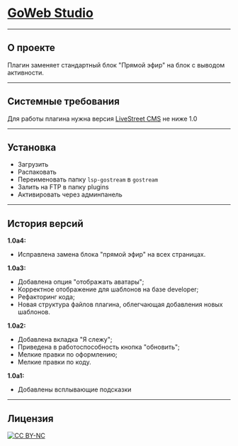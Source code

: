 # [GoWeb Studio](//goweb.pro/ "goweb.pro")

***

## О проекте
Плагин заменяет стандартный блок "Прямой эфир" на блок с выводом активности.

***

## Системные требования
Для работы плагина нужна версия [LiveStreet CMS](//livestreetcms.com/ "LiveStreet CMS") не ниже 1.0

***

## Установка
* Загрузить
* Распаковать
* Переименовать папку `lsp-gostream` в `gostream`
* Залить на FTP в папку plugins
* Активировать через админпанель

***

## История версий
**1.0a4:**
- Исправлена замена блока "прямой эфир" на всех страницах.

**1.0a3:**
- Добавлена опция "отображать аватары";
- Корректное отображение для шаблонов на базе developer;
- Рефакторинг кода;
- Новая структура файлов плагина, облегчающая добавления новых шаблонов.

**1.0a2:**
- Добавлена вкладка "Я слежу";
- Приведена в работоспособность кнопка "обновить";
- Мелкие правки по оформлению;
- Мелкие правки по коду.

**1.0a1:**
- Добавлены всплывающие подсказки

***

## Лицензия
[ ![CC BY-NC](//i.creativecommons.org/l/by-nc/3.0/88x31.png "CC BY-NC") ](//creativecommons.org/licenses/by-nc/3.0/ "CC BY-NC")
